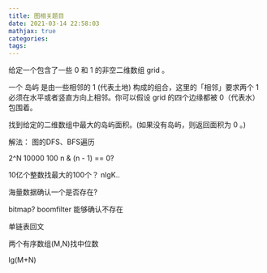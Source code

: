 ```yaml
---
title: 图相关题目
date: 2021-03-14 22:58:03
mathjax: true
categories:
tags: 
---
```



给定一个包含了一些 0 和 1 的非空二维数组 grid 。

一个 岛屿 是由一些相邻的 1 (代表土地) 构成的组合，这里的「相邻」要求两个 1 必须在水平或者竖直方向上相邻。你可以假设 grid 的四个边缘都被 0（代表水）包围着。

找到给定的二维数组中最大的岛屿面积。(如果没有岛屿，则返回面积为 0 。)

解法：
图的DFS、BFS遍历


2^N 
10000
100
n & (n - 1)  == 0?


10亿个整数找最大的100个？
nlgK..


海量数据确认一个是否存在?

bitmap? boomfilter 能够确认不存在

单链表回文


两个有序数组(M,N)找中位数

lg(M+N)
